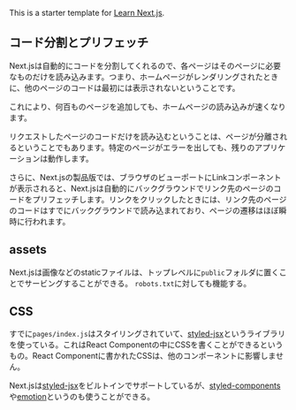 This is a starter template for [Learn Next.js](https://nextjs.org/learn).

## コード分割とプリフェッチ

Next.jsは自動的にコードを分割してくれるので、各ページはそのページに必要なものだけを読み込みます。つまり、ホームページがレンダリングされたときに、他のページのコードは最初には表示されないということです。

これにより、何百ものページを追加しても、ホームページの読み込みが速くなります。

リクエストしたページのコードだけを読み込むということは、ページが分離されるということでもあります。特定のページがエラーを出しても、残りのアプリケーションは動作します。

さらに、Next.jsの製品版では、ブラウザのビューポートにLinkコンポーネントが表示されると、Next.jsは自動的にバックグラウンドでリンク先のページのコードをプリフェッチします。リンクをクリックしたときには、リンク先のページのコードはすでにバックグラウンドで読み込まれており、ページの遷移はほぼ瞬時に行われます。

## assets

Next.jsは画像などのstaticファイルは、トップレベルに`public`フォルダに置くことでサービングすることができる。
`robots.txt`に対しても機能する。

## CSS

すでに`pages/index.js`はスタイリングされていて、[styled-jsx](https://github.com/vercel/styled-jsx)というライブラリを使っている。これはReact Componentの中にCSSを書くことができるというもの。React Componentに書かれたCSSは、他のコンポーネントに影響しません。

Next.jsは[styled-jsx](https://github.com/vercel/styled-jsx)をビルトインでサポートしているが、[styled-components](https://github.com/vercel/next.js/tree/canary/examples/with-styled-components)や[emotion](https://github.com/vercel/next.js/tree/canary/examples/with-emotion)というのも使うことができる。